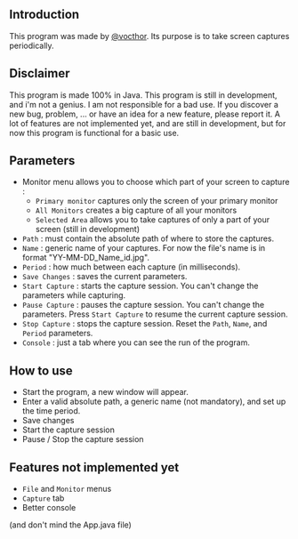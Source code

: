 ## Introduction

This program was made by [@vocthor](https://github.com/vocthor/).
Its purpose is to take screen captures periodically.


## Disclaimer

This program is made 100% in Java. 
This program is still in development, and i'm not a genius. I am not responsible for a bad use. If you discover a new bug, problem, ... or have an idea for a new feature, please report it.
A lot of features are not implemented yet, and are still in development, but for now this program is functional for a basic use.


## Parameters

 - Monitor menu allows you to choose which part of your screen to capture :
    * `Primary monitor` captures only the screen of your primary monitor
    * `All Monitors` creates a big capture of all your monitors
    * `Selected Area` allows you to take captures of only a part of your screen (still in development)
 - `Path` : must contain the absolute path of where to store the captures.
 - `Name` : generic name of your captures. For now the file's name is in format "YY-MM-DD_Name_id.jpg".
 - `Period` : how much between each capture (in milliseconds).
 - `Save Changes` : saves the current parameters.
 - `Start Capture` : starts the capture session. You can't change the parameters while capturing.
 - `Pause Capture` : pauses the capture session. You can't change the parameters. Press `Start Capture` to resume the current capture session.
 - `Stop Capture` : stops the capture session. Reset the `Path`, `Name`, and `Period` parameters.
 - `Console` : just a tab where you can see the run of the program.
 
 
## How to use

 - Start the program, a new window will appear.
 - Enter a valid absolute path, a generic name (not mandatory), and set up the time period.
 - Save changes
 - Start the capture session
 - Pause / Stop the capture session


## Features not implemented yet

* `File` and `Monitor` menus
* `Capture` tab
* Better console

(and don't mind the App.java file)